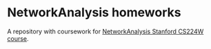 # NetworkAnalysis homeworks
A repository with coursework for [NetworkAnalysis Stanford CS224W course](http://web.stanford.edu/class/cs224w/). 
